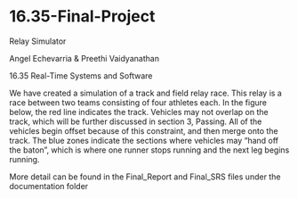 # 16.35-Final-Project

Relay Simulator

Angel Echevarria & Preethi Vaidyanathan

16.35 Real-Time Systems and Software

We have created a simulation of a track and field relay race. This relay is a race between two teams consisting of four athletes each. In the figure below, the red line indicates the track. Vehicles may not overlap on the track, which will be further discussed in section 3, Passing. All of the vehicles begin offset because of this constraint, and then merge onto the track. The blue zones indicate the sections where vehicles may “hand off the baton”, which is where one runner stops running and the next leg begins running.

More detail can be found in the Final_Report and Final_SRS files under the documentation folder
